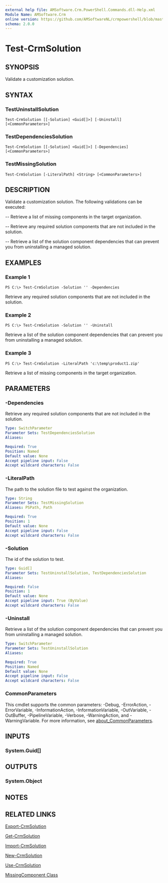 ```yaml
---
external help file: AMSoftware.Crm.PowerShell.Commands.dll-Help.xml
Module Name: AMSoftware.Crm
online version: https://github.com/AMSoftwareNL/crmpowershell/blob/master/docs/Test-CrmSolution.md
schema: 2.0.0
---
```


# Test-CrmSolution

## SYNOPSIS
Validate a customization solution.

## SYNTAX

### TestUninstallSolution
```
Test-CrmSolution [[-Solution] <Guid[]>] [-Uninstall] [<CommonParameters>]
```

### TestDependenciesSolution
```
Test-CrmSolution [[-Solution] <Guid[]>] [-Dependencies] [<CommonParameters>]
```

### TestMissingSolution
```
Test-CrmSolution [-LiteralPath] <String> [<CommonParameters>]
```

## DESCRIPTION
Validate a customization solution. 
The following validations can be executed:

 -- Retrieve a list of missing components in the target organization.
 
 -- Retrieve any required solution components that are not included in the solution.
 
 -- Retrieve a list of the solution component dependencies that can prevent you from uninstalling a managed solution.

## EXAMPLES

### Example 1
```
PS C:\> Test-CrmSolution -Solution '' -Dependencies
```

Retrieve any required solution components that are not included in the solution.

### Example 2
```
PS C:\> Test-CrmSolution -Solution '' -Uninstall
```

Retrieve a list of the solution component dependencies that can prevent you from uninstalling a managed solution.

### Example 3
```
PS C:\> Test-CrmSolution -LiteralPath 'c:\temp\product1.zip'
```

Retrieve a list of missing components in the target organization.

## PARAMETERS

### -Dependencies
Retrieve any required solution components that are not included in the solution.

```yaml
Type: SwitchParameter
Parameter Sets: TestDependenciesSolution
Aliases:

Required: True
Position: Named
Default value: None
Accept pipeline input: False
Accept wildcard characters: False
```

### -LiteralPath
The path to the solution file to test against the organization.

```yaml
Type: String
Parameter Sets: TestMissingSolution
Aliases: PSPath, Path

Required: True
Position: 1
Default value: None
Accept pipeline input: False
Accept wildcard characters: False
```

### -Solution
The id of the solution to test.

```yaml
Type: Guid[]
Parameter Sets: TestUninstallSolution, TestDependenciesSolution
Aliases:

Required: False
Position: 1
Default value: None
Accept pipeline input: True (ByValue)
Accept wildcard characters: False
```

### -Uninstall
Retrieve a list of the solution component dependencies that can prevent you from uninstalling a managed solution.

```yaml
Type: SwitchParameter
Parameter Sets: TestUninstallSolution
Aliases:

Required: True
Position: Named
Default value: None
Accept pipeline input: False
Accept wildcard characters: False
```

### CommonParameters
This cmdlet supports the common parameters: -Debug, -ErrorAction, -ErrorVariable, -InformationAction, -InformationVariable, -OutVariable, -OutBuffer, -PipelineVariable, -Verbose, -WarningAction, and -WarningVariable. For more information, see [about_CommonParameters](http://go.microsoft.com/fwlink/?LinkID=113216).

## INPUTS

### System.Guid[]
## OUTPUTS

### System.Object
## NOTES

## RELATED LINKS

[Export-CrmSolution](Export-CrmSolution.md)

[Get-CrmSolution](Get-CrmSolution.md)

[Import-CrmSolution](Import-CrmSolution.md)

[New-CrmSolution](New-CrmSolution.md)

[Use-CrmSolution](Use-CrmSolution.md)

[MissingComponent Class](https://msdn.microsoft.com/library/microsoft.crm.sdk.messages.missingcomponent.aspx)

